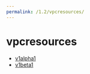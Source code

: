 ```yaml
---
permalink: /1.2/vpcresources/
---
```


# vpcresources



* [v1alpha1](v1alpha1/index.md)
* [v1beta1](v1beta1/index.md)